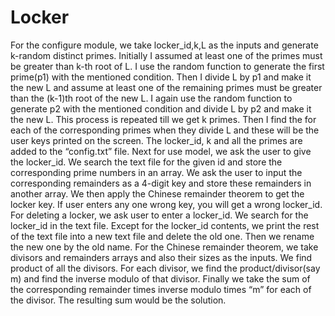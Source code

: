 # Locker

For the configure module, we take locker_id,k,L as the inputs and generate k-random distinct
primes. Initially I assumed at least one of the primes must be greater than k-th root of L. I use
the random function to generate the first prime(p1) with the mentioned condition. Then I divide L
by p1 and make it the new L and assume at least one of the remaining primes must be greater
than the (k-1)th root of the new L. I again use the random function to generate p2 with the
mentioned condition and divide L by p2 and make it the new L. This process is repeated till we
get k primes. Then I find the for each of the corresponding primes when they divide L and these
will be the user keys printed on the screen. The locker_id, k and all the primes are added to the
“config.txt” file.
Next for use model, we ask the user to give the locker_id. We search the text file for the given id
and store the corresponding prime numbers in an array. We ask the user to input the
corresponding remainders as a 4-digit key and store these remainders in another array. We then
apply the Chinese remainder theorem to get the locker key. If user enters any one wrong key,
you will get a wrong locker_id.
For deleting a locker, we ask user to enter a locker_id. We search for the locker_id in the text
file. Except for the locker_id contents, we print the rest of the text file into a new text file and
delete the old one. Then we rename the new one by the old name.
For the Chinese remainder theorem, we take divisors and remainders arrays and also their
sizes as the inputs. We find product of all the divisors. For each divisor, we find the
product/divisor(say m) and find the inverse modulo of that divisor. Finally we take the sum of the
corresponding remainder times inverse modulo times “m” for each of the divisor. The resulting
sum would be the solution.
